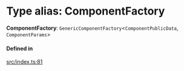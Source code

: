 # Type alias: ComponentFactory

 **ComponentFactory**: `GenericComponentFactory`<`ComponentPublicData`, `ComponentParams`\>

#### Defined in

[src/index.ts:81](https://github.com/zjayers/AssembleJS/blob/bbb670f/src/index.ts#L81)
